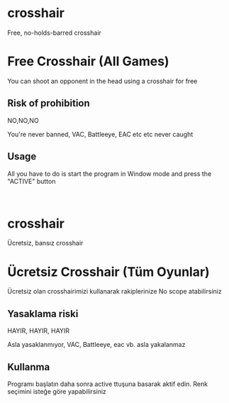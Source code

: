 # crosshair
Free, no-holds-barred crosshair



# Free Crosshair (All Games)

You can shoot an opponent in the head using a crosshair for free

## Risk of prohibition

NO,NO,NO

You're never banned, VAC, Battleeye, EAC etc etc never caught

## Usage

All you have to do is start the program in Window mode and press the "ACTIVE" button





<br>

# crosshair
Ücretsiz, bansız crosshair



# Ücretsiz Crosshair (Tüm Oyunlar)

Ücretsiz olan crosshairimizi kullanarak rakiplerinize No scope atabilirsiniz
## Yasaklama riski

HAYIR, HAYIR, HAYIR

Asla yasaklanmıyor, VAC, Battleeye, eac vb. asla yakalanmaz

## Kullanma
Programı başlatın daha sonra active ttuşuna basarak aktif edin. Renk seçimini isteğe göre yapabilirsiniz

